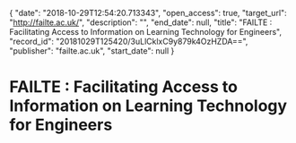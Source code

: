 {
  "date": "2018-10-29T12:54:20.713343", 
  "open_access": true, 
  "target_url": "http://failte.ac.uk/", 
  "description": "", 
  "end_date": null, 
  "title": "FAILTE : Facilitating Access to Information on Learning Technology for Engineers", 
  "record_id": "20181029T125420/3uLlCklxC9y879k4OzHZDA==", 
  "publisher": "failte.ac.uk", 
  "start_date": null
}

# FAILTE : Facilitating Access to Information on Learning Technology for Engineers

